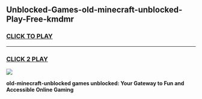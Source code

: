 
## Unblocked-Games-old-minecraft-unblocked-Play-Free-kmdmr
<h3>
<a href="https://premium76.site?title=old-minecraft-unblocked&ref=23A">CLICK TO PLAY</a></h3>
<hr>

<h3>
<a href="https://premium76.site?title=old-minecraft-unblocked&ref=23A">CLICK 2 PLAY</a>
  
</h3>

<a href="https://premium76.site?title=old-minecraft-unblocked&ref=23A"><img src="https://clearcache.store/games.png"></a>


**old-minecraft-unblocked games unblocked: Your Gateway to Fun and Accessible Online Gaming**
